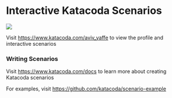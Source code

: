 # Interactive Katacoda Scenarios

[![](http://shields.katacoda.com/katacoda/aviv_yaffe/count.svg)](https://www.katacoda.com/aviv_yaffe "Get your profile on Katacoda.com")

Visit https://www.katacoda.com/aviv_yaffe to view the profile and interactive scenarios

### Writing Scenarios
Visit https://www.katacoda.com/docs to learn more about creating Katacoda scenarios

For examples, visit https://github.com/katacoda/scenario-example
